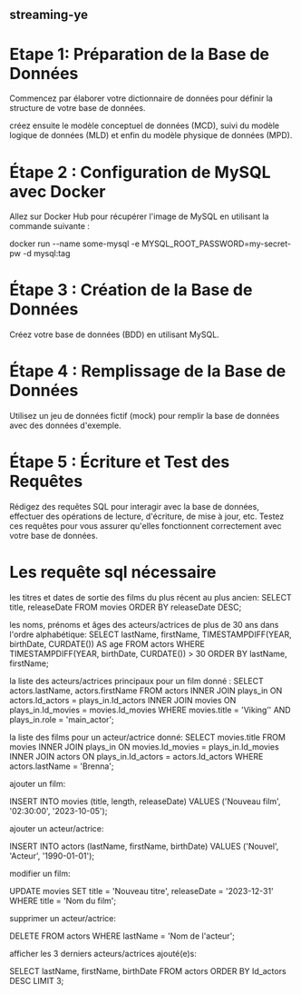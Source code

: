 ## streaming-ye

# Etape 1: Préparation de la Base de Données

Commencez par élaborer votre dictionnaire de données pour définir la structure de votre base de données.

créez ensuite le modèle conceptuel de données (MCD), suivi du modèle logique de données (MLD) et enfin du modèle physique de données (MPD).

# Étape 2 : Configuration de MySQL avec Docker

Allez sur Docker Hub pour récupérer l'image de MySQL en utilisant la commande suivante : 

docker run --name some-mysql -e MYSQL_ROOT_PASSWORD=my-secret-pw -d mysql:tag

# Étape 3 : Création de la Base de Données

Créez votre base de données (BDD) en utilisant MySQL.

# Étape 4 : Remplissage de la Base de Données

Utilisez un jeu de données fictif (mock) pour remplir la base de données avec des données d'exemple.

# Étape 5 : Écriture et Test des Requêtes

Rédigez des requêtes SQL pour interagir avec la base de données, effectuer des opérations de lecture, d'écriture, de mise à jour, etc.
Testez ces requêtes pour vous assurer qu'elles fonctionnent correctement avec votre base de données.

# Les requête sql nécessaire

les titres et dates de sortie des films du plus récent au plus ancien: 
SELECT title, releaseDate FROM movies ORDER BY releaseDate DESC;

les noms, prénoms et âges des acteurs/actrices de plus de 30 ans dans l'ordre alphabétique:
SELECT lastName, firstName, TIMESTAMPDIFF(YEAR, birthDate, CURDATE()) AS age FROM actors WHERE TIMESTAMPDIFF(YEAR, birthDate, CURDATE()) > 30 ORDER BY lastName, firstName;


la liste des acteurs/actrices principaux pour un film donné :
SELECT actors.lastName, actors.firstName FROM actors INNER JOIN plays_in ON actors.Id_actors = plays_in.Id_actors INNER JOIN movies ON plays_in.Id_movies = movies.Id_movies WHERE movies.title = 'Viking’' AND plays_in.role = 'main_actor';

la liste des films pour un acteur/actrice donné:
SELECT movies.title
FROM movies
INNER JOIN plays_in ON movies.Id_movies = plays_in.Id_movies
INNER JOIN actors ON plays_in.Id_actors = actors.Id_actors
WHERE actors.lastName = 'Brenna';

ajouter un film:

INSERT INTO movies (title, length, releaseDate)
VALUES ('Nouveau film', '02:30:00', '2023-10-05');

ajouter un acteur/actrice:

INSERT INTO actors (lastName, firstName, birthDate)
VALUES ('Nouvel', 'Acteur', '1990-01-01');

modifier un film:

UPDATE movies
SET title = 'Nouveau titre', releaseDate = '2023-12-31'
WHERE title = 'Nom du film';

supprimer un acteur/actrice:

DELETE FROM actors
WHERE lastName = 'Nom de l'acteur';

afficher les 3 derniers acteurs/actrices ajouté(e)s:

SELECT lastName, firstName, birthDate
FROM actors
ORDER BY Id_actors DESC
LIMIT 3;









